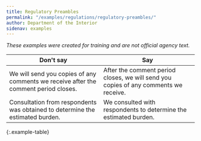 ```yaml
---
title: Regulatory Preambles
permalink: "/examples/regulations/regulatory-preambles/"
author: Department of the Interior
sidenav: examples
---
```


_These examples were created for training and are not official agency text._

Don't say | Say
--------- | ---
We will send you copies of any comments we receive after the comment period closes. | After the comment period closes, we will send you copies of any comments we receive.
Consultation from respondents was obtained to determine the estimated burden. | We consulted with respondents to determine the estimated burden.
{:.example-table}

